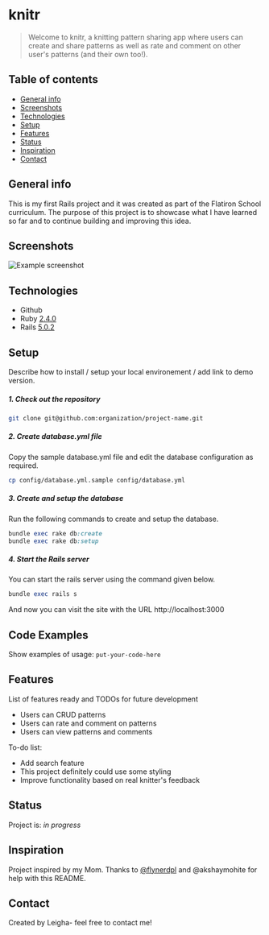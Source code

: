 # knitr
> Welcome to knitr, a knitting pattern sharing app where users can create and share patterns as well as rate and comment on other user's patterns (and their own too!). 

## Table of contents
* [General info](#general-info)
* [Screenshots](#screenshots)
* [Technologies](#technologies)
* [Setup](#setup)
* [Features](#features)
* [Status](#status)
* [Inspiration](#inspiration)
* [Contact](#contact)

## General info
This is my first Rails project and it was created as part of the Flatiron School curriculum. The purpose of this project is to showcase what I have learned so far and to continue building and improving this idea. 

## Screenshots
![Example screenshot](./img/screenshot.png)

## Technologies
* Github
* Ruby [2.4.0](https://github.com/organization/project-name/blob/master/.ruby-version#L1)
* Rails [5.0.2](https://github.com/organization/project-name/blob/master/Gemfile#L12)

## Setup
Describe how to install / setup your local environement / add link to demo version.

##### 1. Check out the repository

```bash
git clone git@github.com:organization/project-name.git
```

##### 2. Create database.yml file

Copy the sample database.yml file and edit the database configuration as required.

```bash
cp config/database.yml.sample config/database.yml
```

##### 3. Create and setup the database

Run the following commands to create and setup the database.

```ruby
bundle exec rake db:create
bundle exec rake db:setup
```

##### 4. Start the Rails server

You can start the rails server using the command given below.

```ruby
bundle exec rails s
```

And now you can visit the site with the URL http://localhost:3000

## Code Examples
Show examples of usage:
`put-your-code-here`

## Features
List of features ready and TODOs for future development
* Users can CRUD patterns
* Users can rate and comment on patterns
* Users can view patterns and comments

To-do list:
* Add search feature
* This project definitely could use some styling
* Improve functionality based on real knitter's feedback

## Status
Project is: _in progress_ 

## Inspiration
Project inspired by my Mom. 
Thanks to [@flynerdpl](https://www.flynerd.pl/) and @akshaymohite for help with this README.

## Contact
Created by Leigha- feel free to contact me!

